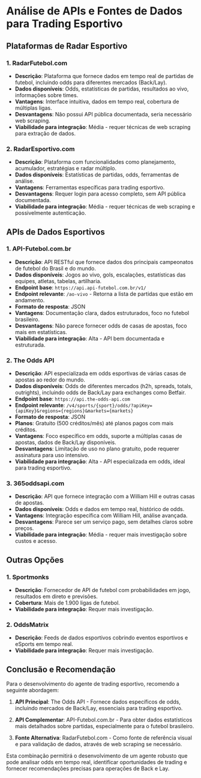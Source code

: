 # Análise de APIs e Fontes de Dados para Trading Esportivo

## Plataformas de Radar Esportivo

### 1. RadarFutebol.com
- **Descrição**: Plataforma que fornece dados em tempo real de partidas de futebol, incluindo odds para diferentes mercados (Back/Lay).
- **Dados disponíveis**: Odds, estatísticas de partidas, resultados ao vivo, informações sobre times.
- **Vantagens**: Interface intuitiva, dados em tempo real, cobertura de múltiplas ligas.
- **Desvantagens**: Não possui API pública documentada, seria necessário web scraping.
- **Viabilidade para integração**: Média - requer técnicas de web scraping para extração de dados.

### 2. RadarEsportivo.com
- **Descrição**: Plataforma com funcionalidades como planejamento, acumulador, estratégias e radar múltiplo.
- **Dados disponíveis**: Estatísticas de partidas, odds, ferramentas de análise.
- **Vantagens**: Ferramentas específicas para trading esportivo.
- **Desvantagens**: Requer login para acesso completo, sem API pública documentada.
- **Viabilidade para integração**: Média - requer técnicas de web scraping e possivelmente autenticação.

## APIs de Dados Esportivos

### 1. API-Futebol.com.br
- **Descrição**: API RESTful que fornece dados dos principais campeonatos de futebol do Brasil e do mundo.
- **Dados disponíveis**: Jogos ao vivo, gols, escalações, estatísticas das equipes, atletas, tabelas, artilharia.
- **Endpoint base**: `https://api.api-futebol.com.br/v1/`
- **Endpoint relevante**: `/ao-vivo` - Retorna a lista de partidas que estão em andamento.
- **Formato de resposta**: JSON
- **Vantagens**: Documentação clara, dados estruturados, foco no futebol brasileiro.
- **Desvantagens**: Não parece fornecer odds de casas de apostas, foco mais em estatísticas.
- **Viabilidade para integração**: Alta - API bem documentada e estruturada.

### 2. The Odds API
- **Descrição**: API especializada em odds esportivas de várias casas de apostas ao redor do mundo.
- **Dados disponíveis**: Odds de diferentes mercados (h2h, spreads, totals, outrights), incluindo odds de Back/Lay para exchanges como Betfair.
- **Endpoint base**: `https://api.the-odds-api.com`
- **Endpoint relevante**: `/v4/sports/{sport}/odds/?apiKey={apiKey}&regions={regions}&markets={markets}`
- **Formato de resposta**: JSON
- **Planos**: Gratuito (500 créditos/mês) até planos pagos com mais créditos.
- **Vantagens**: Foco específico em odds, suporte a múltiplas casas de apostas, dados de Back/Lay disponíveis.
- **Desvantagens**: Limitação de uso no plano gratuito, pode requerer assinatura para uso intensivo.
- **Viabilidade para integração**: Alta - API especializada em odds, ideal para trading esportivo.

### 3. 365oddsapi.com
- **Descrição**: API que fornece integração com a William Hill e outras casas de apostas.
- **Dados disponíveis**: Odds e dados em tempo real, histórico de odds.
- **Vantagens**: Integração específica com William Hill, análise avançada.
- **Desvantagens**: Parece ser um serviço pago, sem detalhes claros sobre preços.
- **Viabilidade para integração**: Média - requer mais investigação sobre custos e acesso.

## Outras Opções

### 1. Sportmonks
- **Descrição**: Fornecedor de API de futebol com probabilidades em jogo, resultados em direto e previsões.
- **Cobertura**: Mais de 1.900 ligas de futebol.
- **Viabilidade para integração**: Requer mais investigação.

### 2. OddsMatrix
- **Descrição**: Feeds de dados esportivos cobrindo eventos esportivos e eSports em tempo real.
- **Viabilidade para integração**: Requer mais investigação.

## Conclusão e Recomendação

Para o desenvolvimento do agente de trading esportivo, recomendo a seguinte abordagem:

1. **API Principal**: The Odds API - Fornece dados específicos de odds, incluindo mercados de Back/Lay, essenciais para trading esportivo.

2. **API Complementar**: API-Futebol.com.br - Para obter dados estatísticos mais detalhados sobre partidas, especialmente para o futebol brasileiro.

3. **Fonte Alternativa**: RadarFutebol.com - Como fonte de referência visual e para validação de dados, através de web scraping se necessário.

Esta combinação permitirá o desenvolvimento de um agente robusto que pode analisar odds em tempo real, identificar oportunidades de trading e fornecer recomendações precisas para operações de Back e Lay.
